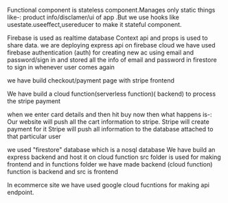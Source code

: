 

Functional component is stateless component.Manages only static things like-: product info/disclamer/ui of app .But we use hooks like usestate.useeffect,usereducer to make it stateful component.


Firebase is used as realtime database
Context api and props is used to share data.
we are deploying express api on firebase cloud 
we have used firebase authentication (auth) for creating new ac using email and password/sign in and stored all the info of email and password in firestore to sign in whenever user comes again

we have build checkout/payment page with stripe frontend

We have build a cloud function(serverless function)( backend) to process the stripe payment

when we enter card details and then hit buy now then what happens is-:
Our website will push all the cart information to stripe.
Stripe will create payment for it
Stripe will push all information to the database attached to that particular user

we used "firestore" database which is a nosql database
We have build an express backend and host it on cloud function
src folder is used for making frontend and in functions folder we have made backend (cloud function)
function is backend and src is frontend

In ecommerce site we have used google cloud fucntions for making api endpoint.
